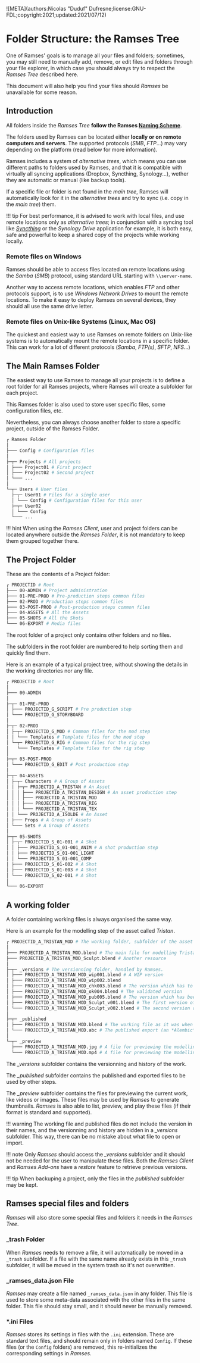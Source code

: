 ![META](authors:Nicolas "Duduf" Dufresne;license:GNU-FDL;copyright:2021;updated:2021/07/12)

# Folder Structure: the Ramses Tree

One of Ramses' goals is to manage all your files and folders; sometimes, you may still need to manually add, remove, or edit files and folders through your file explorer, in which case you should always try to respect the *Ramses Tree* described here.

This document will also help you find your files should *Ramses* be unavailable for some reason.

## Introduction

All folders inside the *Ramses Tree* **follow the Ramses [Naming Scheme](naming.md)**.

The folders used by Ramses can be located either **locally or on remote computers and servers**. The supported protocols (*SMB*, *FTP*...) may vary depending on the platform (read below for more information).

Ramses includes a system of *alternative trees*, which means you can use different paths to folders used by Ramses, and that it is compatible with virtually all syncing applications (Dropbox, Syncthing, Synology...), wether they are automatic or manual (like backup tools).

If a specific file or folder is not found in the *main tree*, Ramses will automatically look for it in the *alternative trees* and try to sync (i.e. copy in the *main tree*) them.

!!! tip
    For best performance, it is advised to work with local files, and use remote locations only as *alternative trees*; in conjunction with a syncing tool like [*Syncthing*](https://syncthing.net/) or the *Synology Drive* application for example, it is both easy, safe and powerful to keep a shared copy of the projects while working locally.

### Remote files on Windows

Ramses should be able to access files located on remote locations using the *Samba* (*SMB*) protocol, using standard URL starting with `\\server-name`.

Another way to access remote locations, which enables *FTP* and other protocols support, is to use *Windows Network Drives* to mount the remote locations. To make it easy to deploy Ramses on several devices, they should all use the same drive letter.

### Remote files on Unix-like Systems (Linux, Mac OS)

The quickest and easiest way to use Ramses on remote folders on Unix-like systems is to automatically mount the remote locations in a specific folder. This can work for a lot of different protocols (*Samba*, *FTP(s)*, *SFTP*, *NFS*...)

## The Main Ramses Folder

The easiest way to use Ramses to manage all your projects is to define a root folder for all Ramses projects, where Ramses will create a subfolder for each project.

This Ramses folder is also used to store user specific files, some configuration files, etc.

Nevertheless, you can always choose another folder to store a specific project, outside of the Ramses Folder.

```sh
┌ Ramses Folder
│
├─── Config # Configuration files
│
├─┬─ Projects # All projects
│ ├─── Project01 # First project
│ ├─── Project02 # Second project
│ └─── ...
│
└─┬─ Users # User files
  ├─┬─ User01 # Files for a single user
  │ └─── Config # Configuration files for this user
  ├─┬─ User02
  │ └─── Config
  └─── ...
```

!!! hint
    When using the *Ramses Client*, user and project folders can be located anywhere outside the *Ramses Folder*, it is not mandatory to keep them grouped together there.

## The Project Folder

These are the contents of a Project folder:

```sh
┌ PROJECTID # Root
├─── 00-ADMIN # Project administration
├─── 01-PRE-PROD # Pre-production steps common files
├─── 02-PROD # Production steps common files
├─── 03-POST-PROD # Post-production steps common files
├─── 04-ASSETS # All the Assets
├─── 05-SHOTS # All the Shots
└─── 06-EXPORT # Media files
```

The root folder of a project only contains other folders and no files.

The subfolders in the root folder are numbered to help sorting them and quickly find them.

Here is an example of a typical project tree, without showing the details in the working directories nor any file.

```sh
┌ PROJECTID # Root
│
├─── 00-ADMIN
│
├─┬─ 01-PRE-PROD
│ ├─── PROJECTID_G_SCRIPT # Pre production step
│ └─── PROJECTID_G_STORYBOARD
│
├─┬─ 02-PROD
│ ├─┬─ PROJECTID_G_MOD # Common files for the mod step
│ │ └─── Templates # Template files for the mod step
│ └─┬─ PROJECTID_G_RIG # Common files for the rig step
│   └─── Templates # Template files for the rig step
│
├─┬─ 03-POST-PROD
│ └─── PROJECTID_G_EDIT # Post production step 
│
├─┬─ 04-ASSETS 
│ ├─┬─ Characters # A Group of Assets
│ │ ├─┬─ PROJECTID_A_TRISTAN # An Asset
│ │ │ ├─── PROJECTID_A_TRISTAN_DESIGN # An asset production step
│ │ │ ├─── PROJECTID_A_TRISTAN_MOD
│ │ │ ├─── PROJECTID_A_TRISTAN_RIG
│ │ │ └─── PROJECTID_A_TRISTAN_TEX
│ │ └─── PROJECTID_A_ISOLDE # An Asset
│ ├─── Props # A Group of Assets
│ └─── Sets # A Group of Assets
│
├─┬─ 05-SHOTS
│ ├─┬─ PROJECTID_S_01-001 # A Shot
│ │ ├─── PROJECTID_S_01-001_ANIM # A shot production step
│ │ ├─── PROJECTID_S_01-001_LIGHT
│ │ └─── PROJECTID_S_01-001_COMP
│ ├─── PROJECTID_S_01-002 # A Shot
│ ├─── PROJECTID_S_01-003 # A Shot
│ └─── PROJECTID_S_02-001 # A Shot
│
└─── 06-EXPORT
```

## A working folder

A folder containing working files is always organised the same way.

Here is an example for the modelling step of the asset called *Tristan*.

```sh
┌ PROJECTID_A_TRISTAN_MOD # The working folder, subfolder of the asset folder.
│
├─── PROJECTID_A_TRISTAN_MOD.blend # The main file for modelling Tristan (on Blender)
├─── PROJECTID_A_TRISTAN_MOD_Sculpt.blend # Another resource
│
├─┬─ _versions # The versionning folder, handled by Ramses.
│ ├─── PROJECTID_A_TRISTAN_MOD_wip001.blend # A WIP version
│ ├─── PROJECTID_A_TRISTAN_MOD_wip002.blend
│ ├─── PROJECTID_A_TRISTAN_MOD_chk003.blend # The version which has to be reviewed
│ ├─── PROJECTID_A_TRISTAN_MOD_ok004.blend # The validated version
│ ├─── PROJECTID_A_TRISTAN_MOD_pub005.blend # The version which has been published
│ ├─── PROJECTID_A_TRISTAN_MOD_Sculpt_v001.blend # The first version of a resource
│ └─── PROJECTID_A_TRISTAN_MOD_Sculpt_v002.blend # The second version of a resource
│
├─┬─ _published
│ ├─── PROJECTID_A_TRISTAN_MOD.blend # The working file as it was when publishing
│ └─── PROJECTID_A_TRISTAN_MOD.abc # The published export (an *Alembic* file)
│
└─┬─ _preview
  ├─── PROJECTID_A_TRISTAN_MOD.jpg # A file for previewing the modelling
  └─── PROJECTID_A_TRISTAN_MOD.mp4 # A file for previewing the modelling
```

The *_versions* subfolder contains the versionning and history of the work.

The *_published* subfolder contains the published and exported files to be used by other steps.

The *_preview* subfolder contains the files for previewing the current work, like videos or images. These files may be used by *Ramses* to generate thumbnails. *Ramses* is also able to list, preview, and play these files (if their format is standard and supported).

!!! warning
    The working file and published files do not include the version in their names, and the versionning and history are hidden in a *_versions* subfolder. This way, there can be no mistake about what file to open or import.

!!! note
    Only *Ramses* should access the *_versions* subfolder and it should not be needed for the user to manipulate these files. Both the *Ramses Client* and *Ramses Add-ons* have a *restore* feature to retrieve previous versions.

!!! tip
    When backuping a project, only the files in the *published* subfolder may be kept.

## Ramses special files and folders

*Ramses* will also store some special files and folders it needs in the *Ramses Tree*.

### _trash Folder

When *Ramses* needs to remove a file, it will automatically be moved in a `_trash` subfolder. If a file with the same name already exists in this `_trash` subfolder, it will be moved in the system trash so it's not overwritten.

### _ramses_data.json File

*Ramses* may create a file named `_ramses_data.json` in any folder. This file is used to store some meta-data associated with the other files in the same folder. This file should stay small, and it should never be manually removed.

### *.ini Files

*Ramses* stores its settings in files with the `.ini` extension. These are standard text files, and should remain only in folders named `Config`. If these files (or the `Config` folders) are removed, this re-initializes the corresponding settings in *Ramses*.
